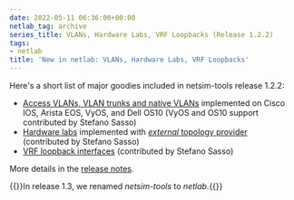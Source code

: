 ```yaml
---
date: 2022-05-11 06:36:00+00:00
netlab_tag: archive
series_title: VLANs, Hardware Labs, VRF Loopbacks (Release 1.2.2)
tags:
- netlab
title: 'New in netlab: VLANs, Hardware Labs, VRF Loopbacks'
---
```

Here's a short list of major goodies included in netsim-tools release 1.2.2:

- [Access VLANs, VLAN trunks and native VLANs](https://netlab.tools/module/vlan/) implemented on Cisco IOS, Arista EOS, VyOS, and Dell OS10 (VyOS and OS10 support contributed by Stefano Sasso)
- [Hardware labs](https://blog.ipspace.net/2022/05/netsim-hardware-lab.html) implemented with [_external_ topology provider](https://netlab.tools/providers/) (contributed by Stefano Sasso)
- [VRF loopback interfaces](https://netlab.tools/module/vrf/#vrf-loopback) (contributed by Stefano Sasso)

More details in the [release notes](https://netlab.tools/release/1.2/).

{{<note info>}}In release 1.3, we renamed *netsim-tools* to *netlab*.{{</note>}}
